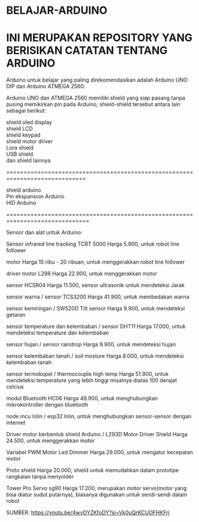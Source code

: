 # BELAJAR-ARDUINO
INI MERUPAKAN REPOSITORY YANG BERISIKAN CATATAN TENTANG ARDUINO
================================================================
Arduino untuk belajar yang paling direkomendasikan adalah Arduino UNO DIP dan Arduino ATMEGA 2560.

Arduino UNO dan ATMEGA 2560 memiliki shield yang siap pasang tanpa pusing memikirkan pin pada Arduino, shield-shield tersebut antara lain sebagai berikut:

shield oled display <br />
shield LCD <br />
shield keypad <br />
shield motor driver <br />
Lora shield <br />
USB shield <br />
dan shield lainnya <br />

=============================================================================

shield arduino <br />
Pin ekspansion Arduino <br />
HID Arduino <br />

==============================================================================

Sensor dan alat untuk Arduino: <br />

Sensor infrared line tracking TCRT 5000 Harga 5.900, untuk robot line follower <br />

motor Harga 15 ribu - 20 ribuan, untuk menggerakkan robot line follower <br />

driver motor L298 Harga 22.900, untuk menggerakkan motor <br />

sensor HCSR04 Harga 11.500, sensor ultrasonik untuk mendeteksi Jarak <br />

sensor warna / sensor TCS3200 Harga 41.900, untuk membedakan warna <br />

sensor kemiringan / SW520D Tilt sensor Harga 9.900, untuk mendeteksi getaran <br />

sensor temperature dan kelembaban / sensor DHT11 Harga 17.000, untuk mendeteksi temperature dan kelembaban <br />

sensor hujan / sensor raindrop Harga 9.900, untuk mendeteksi hujan <br />

sensor kelembaban tanah / soil mosture Harga 8.000, untuk mendeteksi kelembaban tanah <br />

sensor termokopel / thermocouple high temp Harga 51.900, untuk mendeteksi temperature yang lebih tinggi misalnya diatas 100 derajat celcius <br />

modul Bluetooth HC06 Harga 49.900, untuk menghubungkan mikrokontroller dengan bluetooth <br /> 

node mcu lolin / esp32 lolin, untuk menghubungkan sensor-sensor dengan internet <br />

Driver motor berbentuk shield Arduino / L293D Motor Driver Shield Harga 24.500, untuk menggerakkan motor <br />

Variabel PWM Motor Led Dimmer Harga 29.000, untuk mengatur kecepatan motor <br />

Proto shield Harga 20.000, shield untuk memudahkan dalam prototipe rangkaian tanpa menyolder

Tower Pro Servo sg90 Harga 17.200, merupakan motor servo(motor yang bisa diatur sudut putarnya), biasanya digunakan untuk sendi-sendi dalam robot

SUMBER:
https://youtu.be/4wvDYZKfoDY?si=Vk0uQrKCUOFHKFrj
